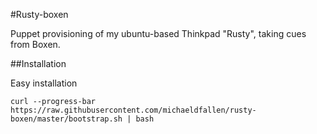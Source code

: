 #Rusty-boxen

Puppet provisioning of my ubuntu-based Thinkpad "Rusty", taking cues from Boxen.

##Installation

Easy installation

```
curl --progress-bar https://raw.githubusercontent.com/michaeldfallen/rusty-boxen/master/bootstrap.sh | bash
```
